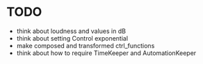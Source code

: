 # TODO
- think about loudness and values in dB
- think about setting Control exponential
- make composed and transformed ctrl_functions
- think about how to require TimeKeeper and AutomationKeeper
